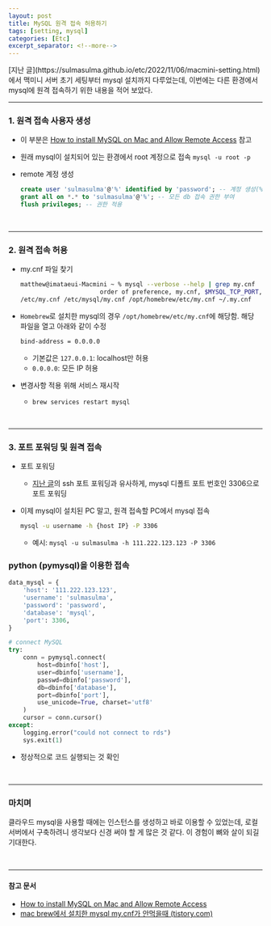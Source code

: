 ```yaml
---
layout: post
title: MySQL 원격 접속 허용하기
tags: [setting, mysql]
categories: [Etc]
excerpt_separator: <!--more-->
---
```

<!--more-->[지난 글](https://sulmasulma.github.io/etc/2022/11/06/macmini-setting.html)에서 맥미니 서버 초기 세팅부터 mysql 설치까지 다루었는데, 이번에는 다른 환경에서 mysql에 원격 접속하기 위한 내용을 적어 보았다.

---

### 1. 원격 접속 사용자 생성

- 이 부분은 [How to install MySQL on Mac and Allow Remote Access](https://medium.com/@haydane/how-to-install-mysql-on-mac-and-allow-remote-access-b6c730aba09b) 참고

- 원래 mysql이 설치되어 있는 환경에서 root 계정으로 접속
  `mysql -u root -p`

- remote 계정 생성
  ```sql
  create user 'sulmasulma'@'%' identified by 'password'; -- 계정 생성(%: 모든 ip에서 접속 가능)
  grant all on *.* to 'sulmasulma'@'%'; -- 모든 db 접속 권한 부여
  flush privileges; -- 권한 적용
  ```

<br>

---

### 2. 원격 접속 허용

- my.cnf 파일 찾기
  ```sh
  matthew@imataeui-Macmini ~ % mysql --verbose --help | grep my.cnf
                        order of preference, my.cnf, $MYSQL_TCP_PORT,
  /etc/my.cnf /etc/mysql/my.cnf /opt/homebrew/etc/my.cnf ~/.my.cnf
  ```

- `Homebrew`로 설치한 mysql의 경우 `/opt/homebrew/etc/my.cnf`에 해당함. 해당 파일을 열고 아래와 같이 수정
  ```sh
  bind-address = 0.0.0.0
  ```
  - 기본값은 `127.0.0.1`: localhost만 허용
  - `0.0.0.0`: 모든 IP 허용

- 변경사항 적용 위해 서비스 재시작
  - `brew services restart mysql`

<br>

---

### 3. 포트 포워딩 및 원격 접속

- 포트 포워딩
  - [지난 글](https://sulmasulma.github.io/etc/2022/11/06/macmini-setting.html)의 ssh 포트 포워딩과 유사하게, mysql 디폴트 포트 번호인 3306으로 포트 포워딩

- 이제 mysql이 설치된 PC 말고, 원격 접속할 PC에서 mysql 접속
  ```sh
  mysql -u username -h {host IP} -P 3306
  ```
  - 예시: `mysql -u sulmasulma -h 111.222.123.123 -P 3306`

### python (pymysql)을 이용한 접속

```py
data_mysql = {
    'host': '111.222.123.123',
    'username': 'sulmasulma',
    'password': 'password',
    'database': 'mysql',
    'port': 3306,
}

# connect MySQL
try:
    conn = pymysql.connect(
        host=dbinfo['host'],
        user=dbinfo['username'],
        passwd=dbinfo['password'],
        db=dbinfo['database'],
        port=dbinfo['port'],
        use_unicode=True, charset='utf8'
    )
    cursor = conn.cursor()
except:
    logging.error("could not connect to rds")
    sys.exit(1)
```

- 정상적으로 코드 실행되는 것 확인

<br>

---

### 마치며

클라우드 mysql을 사용할 때에는 인스턴스를 생성하고 바로 이용할 수 있었는데, 로컬 서버에서 구축하려니 생각보다 신경 써야 할 게 많은 것 같다. 이 경험이 뼈와 살이 되길 기대한다.

<br>

---
#### 참고 문서
- [How to install MySQL on Mac and Allow Remote Access](https://medium.com/@haydane/how-to-install-mysql-on-mac-and-allow-remote-access-b6c730aba09b)
- [mac brew에서 설치한 mysql my.cnf가 안먹을때 (tistory.com)](https://harrythegreat.tistory.com/entry/mac-brew%EC%97%90%EC%84%9C-%EC%84%A4%EC%B9%98%ED%95%9C-mysql-mycnf%EA%B0%80-%EC%95%88%EB%A8%B9%EC%9D%84%EB%95%8C)

